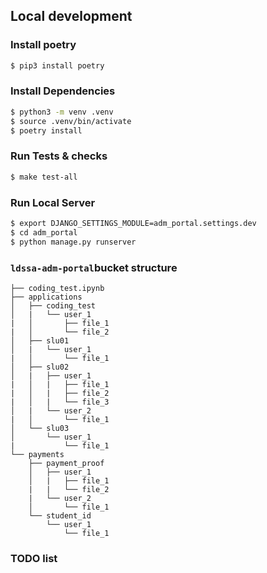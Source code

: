 ##


## Local development

### Install poetry

```bash
$ pip3 install poetry
```

### Install Dependencies

```bash
$ python3 -m venv .venv
$ source .venv/bin/activate
$ poetry install
```

### Run Tests & checks

```bash
$ make test-all
```

### Run Local Server

```bash
$ export DJANGO_SETTINGS_MODULE=adm_portal.settings.dev
$ cd adm_portal
$ python manage.py runserver
```


### `ldssa-adm-portal`bucket structure

```
├── coding_test.ipynb
├── applications
│   ├── coding_test
│   |   └── user_1
|   │       ├── file_1
|   │       └── file_2
│   ├── slu01
│   |   └── user_1
|   │       └── file_1
│   ├── slu02
│   |   ├── user_1
|   │   |   ├── file_1
|   │   |   ├── file_2
|   │   |   └── file_3
│   |   └── user_2
|   │       └── file_1
│   └── slu03
│       └── user_1
|           └── file_1
└── payments
    ├── payment_proof
    │   ├── user_1
    │   |   ├── file_1
    |   |   └── file_2
    |   └── user_2
    │       └── file_1
    └── student_id
        └── user_1
            └── file_1
```


### TODO list